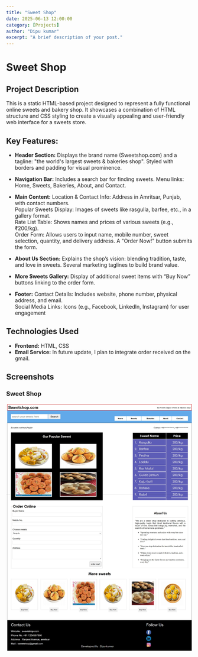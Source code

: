 ```yaml
---
title: "Sweet Shop"
date: 2025-06-13 12:00:00 
category: [Projects]
author: "Dipu kumar"
excerpt: "A brief description of your post."
---
```

# Sweet Shop

## Project Description

This is a static HTML-based project designed to represent a fully functional online sweets and bakery shop. It showcases a combination of HTML structure and CSS styling to create a visually appealing and user-friendly web interface for a sweets store.

## Key Features:
- **Header Section:** Displays the brand name (Sweetshop.com) and a tagline: "the world's largest sweets & bakeries shop".
Styled with borders and padding for visual prominence.

- **Navigation Bar:** Includes a search bar for finding sweets. Menu links: Home, Sweets, Bakeries, About, and Contact.

- **Main Content:** Location & Contact Info: Address in Amritsar, Punjab, with contact numbers.<br>Popular Sweets Display: Images of sweets like rasgulla, barfee, etc., in a gallery format.<br>Rate List Table: Shows names and prices of various sweets (e.g., ₹200/kg).<br>Order Form: Allows users to input name, mobile number, sweet selection, quantity, and delivery address. A "Order Now!" button submits the form.

- **About Us Section:** Explains the shop’s vision: blending tradition, taste, and love in sweets. Several marketing taglines to build brand value.

- **More Sweets Gallery:** Display of additional sweet items with “Buy Now” buttons linking to the order form.

- **Footer:** Contact Details: Includes website, phone number, physical address, and email.<br>Social Media Links: Icons (e.g., Facebook, LinkedIn, Instagram) for user engagement


## Technologies Used
- **Frontend:** HTML, CSS
- **Email Service:** In future update, I plan to integrate order received on the gmail.

## Screenshots

### Sweet Shop
![Sweet shop](/assets/screenshots/sweet-shop.jpeg)